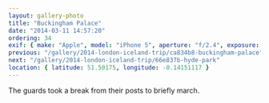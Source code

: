 ```yaml
---
layout: gallery-photo
title: "Buckingham Palace"
date: "2014-03-11 14:57:20"
ordering: 34
exif: { make: "Apple", model: "iPhone 5", aperture: "f/2.4", exposure: "1/542" }
previous: "/gallery/2014-london-iceland-trip/ca834b8-buckingham-palace"
next: "/gallery/2014-london-iceland-trip/66e837b-hyde-park"
location: { latitude: 51.50175, longitude: -0.14151117 }
---
```


The guards took a break from their posts to briefly march.
